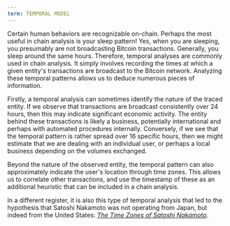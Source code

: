```yaml
---
term: TEMPORAL MODEL
---
```


Certain human behaviors are recognizable on-chain. Perhaps the most useful in chain analysis is your sleep pattern! Yes, when you are sleeping, you presumably are not broadcasting Bitcoin transactions. Generally, you sleep around the same hours. Therefore, temporal analyses are commonly used in chain analysis. It simply involves recording the times at which a given entity's transactions are broadcast to the Bitcoin network. Analyzing these temporal patterns allows us to deduce numerous pieces of information.

Firstly, a temporal analysis can sometimes identify the nature of the traced entity. If we observe that transactions are broadcast consistently over 24 hours, then this may indicate significant economic activity. The entity behind these transactions is likely a business, potentially international and perhaps with automated procedures internally. Conversely, if we see that the temporal pattern is rather spread over 16 specific hours, then we might estimate that we are dealing with an individual user, or perhaps a local business depending on the volumes exchanged.

Beyond the nature of the observed entity, the temporal pattern can also approximately indicate the user's location through time zones. This allows us to correlate other transactions, and use the timestamp of these as an additional heuristic that can be included in a chain analysis.

In a different register, it is also this type of temporal analysis that led to the hypothesis that Satoshi Nakamoto was not operating from Japan, but indeed from the United States: [_The Time Zones of Satoshi Nakamoto_](https://medium.com/@insearchofsatoshi/the-time-zones-of-satoshi-nakamoto-aa40f035178f).